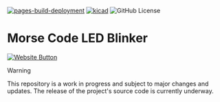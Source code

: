 [![pages-build-deployment](https://github.com/leandroebner/Morse-Code-LED-Blinker/actions/workflows/pages/pages-build-deployment/badge.svg)](https://github.com/leandroebner/Morse-Code-LED-Blinker/actions/workflows/pages/pages-build-deployment)
[![kicad](https://img.shields.io/badge/KiCad-9.0.0-blue)](https://www.kicad.org/)
![GitHub License](https://img.shields.io/github/license/leandroebner/morse-code-led-blinker)

# Morse Code LED Blinker

[![Website Button](https://gist.githubusercontent.com/cxmeel/0dbc95191f239b631c3874f4ccf114e2/raw/documentation_learn.svg)](https://leandroebner.github.io/Morse-Code-LED-Blinker/)

> [!WARNING]
> This repository is a work in progress and subject to major changes and updates. The release of the project's source code is currently underway.

